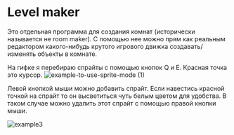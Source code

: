 # Level maker
Это отдельная программа для создания комнат (исторически называется не room maker). С помощью нее можно прям как реальным редактором какого-нибудь крутого игрового движка создавать/изменять объекты в комнате.

На гифке я перебираю спрайты с помощью кнопок Q и E. Красная точка это курсор.
![example-to-use-sprite-mode (1)](https://github.com/Straple/HSE-CPP-game-project/assets/54230867/4a2389b5-7908-486e-97fc-0423545fc993)

Левой кнопкой мыши можно добавить спрайт. Если навестись красной точкой на спрайт то он высветиться чуть белым цветом для удобства. В таком случае можно удалить этот спрайт с помощью правой кнопки мыши.

![example3](https://github.com/Straple/HSE-CPP-game-project/assets/54230867/d19ef48a-5b16-4c4a-ae34-d207e283b1b6)
